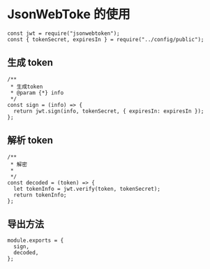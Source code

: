 # JsonWebToke 的使用

```shell
const jwt = require("jsonwebtoken");
const { tokenSecret, expiresIn } = require("../config/public");
```

## 生成 token

```shell
/**
 * 生成token
 * @param {*} info
 */
const sign = (info) => {
  return jwt.sign(info, tokenSecret, { expiresIn: expiresIn });
};
```

## 解析 token

```shell
/**
 * 解密
 *
 */
const decoded = (token) => {
  let tokenInfo = jwt.verify(token, tokenSecret);
  return tokenInfo;
};
```

## 导出方法

```shell
module.exports = {
  sign,
  decoded,
};

```
